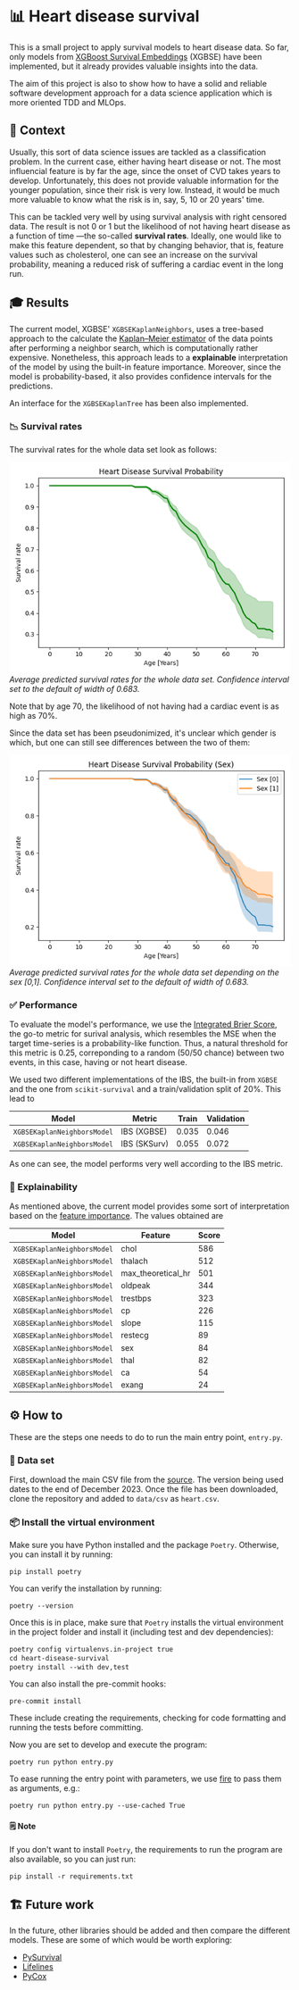 # 📊 Heart disease survival

This is a small project to apply survival models to heart disease data. So far, only models from [XGBoost Survival Embeddings](https://loft-br.github.io/xgboost-survival-embeddings/index.html) (XGBSE) have been implemented, but it already provides valuable insights into the data.

The aim of this project is also to show how to have a solid and reliable software development approach for a data science application which is more oriented TDD and MLOps.

## 📜 Context

Usually, this sort of data science issues are tackled as a classification problem. In the current case, either having heart disease or not. The most influencial feature is by far the age, since the onset of CVD takes years to develop. Unfortunately, this does not provide valuable information for the younger population, since their risk is very low. Instead, it would be much more valuable to know what the risk is in, say, 5, 10 or 20 years' time.

This can be tackled very well by using survival analysis with right censored data. The result is not 0 or 1 but the likelihood of not having heart disease as a function of time —the so-called **survival rates**. Ideally, one would like to make this feature dependent, so that by changing behavior, that is, feature values such as cholesterol, one can see an increase on the survival probability, meaning a reduced risk of suffering a cardiac event in the long run.

## 🎓 Results

The current model, XGBSE' `XGBSEKaplanNeighbors`, uses a tree-based approach  to the calculate the [Kaplan–Meier estimator](https://en.wikipedia.org/wiki/Kaplan–Meier_estimator) of the data points after performing a neighbor search, which is computationally rather expensive. Nonetheless, this approach leads to a **explainable** interpretation of the model by using the built-in feature importance. Moreover, since the model is probability-based, it also provides confidence intervals for the predictions.

An interface for the `XGBSEKaplanTree` has been also implemented.

### 📉 Survival rates

The survival rates for the whole data set look as follows:

![](data/figs/survival_rates.png)
*Average predicted survival rates for the whole data set. Confidence interval set to the default of width of 0.683.*

Note that by age 70, the likelihood of not having had a cardiac event is as high as 70%.

Since the data set has been pseudonimized, it's unclear which gender is which, but one can still see differences between the two of them:

![](data/figs/survival_rates_sex.png)
*Average predicted survival rates for the whole data set depending on the sex [0,1]. Confidence interval set to the default of width of 0.683.*


### ✅ Performance

To evaluate the model's performance, we use the [Integrated Brier Score](https://scikit-survival.readthedocs.io/en/stable/api/generated/sksurv.metrics.integrated_brier_score.html), the go-to metric for surival analysis, which resembles the MSE when the target time-series is a probability-like function. Thus, a natural threshold for this metric is 0.25, correponding to a random (50/50 chance) between two events, in this case, having or not heart disease.

We used two different implementations of the IBS, the built-in from `XGBSE` and the one from `scikit-survival` and a train/validation split of 20%. This lead to

| Model | Metric | Train | Validation |
|---|---|---|---|
|`XGBSEKaplanNeighborsModel`|IBS (XGBSE)|0.035|0.046|
|`XGBSEKaplanNeighborsModel`|IBS (SKSurv)|0.055|0.072|

As one can see, the model performs very well according to the IBS metric.

### 📖 Explainability

As mentioned above, the current model provides some sort of interpretation based on the [feature importance](https://xgboost.readthedocs.io/en/latest/python/python_api.html#xgboost.Booster.get_score). The values obtained are

| Model | Feature | Score |
|---|---|---|
|`XGBSEKaplanNeighborsModel`|              chol|586|
|`XGBSEKaplanNeighborsModel`|           thalach|512|
|`XGBSEKaplanNeighborsModel`|max_theoretical_hr|501|
|`XGBSEKaplanNeighborsModel`|           oldpeak|344|
|`XGBSEKaplanNeighborsModel`|          trestbps|323|
|`XGBSEKaplanNeighborsModel`|                cp|226|
|`XGBSEKaplanNeighborsModel`|             slope|115|
|`XGBSEKaplanNeighborsModel`|           restecg| 89|
|`XGBSEKaplanNeighborsModel`|               sex| 84|
|`XGBSEKaplanNeighborsModel`|              thal| 82|
|`XGBSEKaplanNeighborsModel`|                ca| 54|
|`XGBSEKaplanNeighborsModel`|             exang| 24|


## ⚙️ How to

These are the steps one needs to do to run the main entry point, `entry.py`.

### 💾 Data set

First, download the main CSV file from the [source](https://www.kaggle.com/datasets/johnsmith88/heart-disease-dataset/). The version being used dates to the end of December 2023. Once the file has been downloaded, clone the repository and added to `data/csv` as `heart.csv`.

### 📦 Install the virtual environment

Make sure you have Python installed and the package `Poetry`. Otherwise, you can install it by running:

```commandline
pip install poetry
```

You can verify the installation by running:
```commandline
poetry --version
```

Once this is in place, make sure that `Poetry` installs the virtual environment in the project folder and install it (including test and dev dependencies):

```commandline
poetry config virtualenvs.in-project true
cd heart-disease-survival
poetry install --with dev,test
```

You can also install the pre-commit hooks:

```commandline
pre-commit install
```

These include creating the requirements, checking for code formatting and running the tests before committing.

Now you are set to develop and execute the program:

```commandline
poetry run python entry.py
```

To ease running the entry point with parameters, we use [fire](https://google.github.io/python-fire/guide/) to pass them as arguments, e.g.:

```commandline
poetry run python entry.py --use-cached True
```

#### 🗒️ Note
If you don't want to install `Poetry`, the requirements to run the program are also available, so you can just run:

```commandline
pip install -r requirements.txt
```

## 🏗️ Future work

In the future, other libraries should be added and then compare the different models. These are some of which would be worth exploring:

- [PySurvival](https://square.github.io/pysurvival/intro.html)
- [Lifelines](https://lifelines.readthedocs.io/en/latest/)
- [PyCox](https://github.com/havakv/pycox)